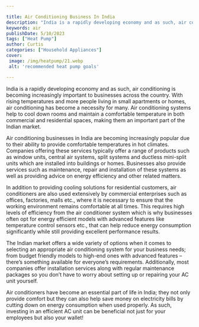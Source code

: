 ```yaml
---

title: Air Conditioning Business In India
description: "India is a rapidly developing economy and as such, air conditioning is becoming increasingly important to businesses across the co...learn more"
keywords: air
publishDate: 5/10/2023
tags: ["Heat Pump"]
author: Curtis
categories: ["Household Appliances"]
cover: 
 image: /img/heatpump/21.webp
 alt: 'recommended heat pump goals'

---
```


India is a rapidly developing economy and as such, air conditioning is becoming increasingly important to businesses across the country. With rising temperatures and more people living in small apartments or homes, air conditioning has become a necessity for many. Air conditioning systems help to cool down rooms and maintain a comfortable temperature in both commercial and residential spaces, making them an important part of the Indian market.

Air conditioning businesses in India are becoming increasingly popular due to their ability to provide comfortable temperatures in hot climates. Companies offering these services typically offer a range of products such as window units, central air systems, split systems and ductless mini-split units which are installed into buildings or homes. Businesses also provide services such as maintenance, repair and installation of these systems as well as providing advice on energy efficiency and other related matters. 

In addition to providing cooling solutions for residential customers, air conditioners are also used extensively by commercial enterprises such as offices, factories, malls etc., where it is necessary to ensure that the working environment remains comfortable at all times. This requires high levels of efficiency from the air conditioner system which is why businesses often opt for energy efficient models with advanced features like temperature control sensors etc., that can help reduce energy consumption significantly while still providing excellent performance results. 

The Indian market offers a wide variety of options when it comes to selecting an appropriate air conditioning system for your business needs; from budget friendly models to high-end ones with advanced features – there’s something available for everyone’s requirements. Additionally, most companies offer installation services along with regular maintenance packages so you don’t have to worry about setting up or repairing your AC unit yourself. 

Air conditioners have become an essential part of life in India; they not only provide comfort but they can also help save money on electricity bills by cutting down on energy consumption when used properly. As such, investing in an efficient AC unit can be beneficial not just for your employees but also your wallet!
